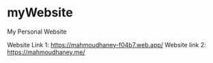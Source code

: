 # myWebsite
My Personal Website

Website Link 1: https://mahmoudhaney-f04b7.web.app/
Website link 2: https://mahmoudhaney.me/
